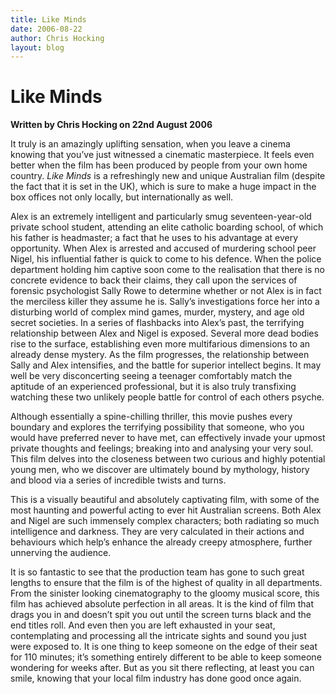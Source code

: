 ```yaml
---
title: Like Minds
date: 2006-08-22
author: Chris Hocking
layout: blog
---
```

# Like Minds

**Written by Chris Hocking on 22nd August 2006**

It truly is an amazingly uplifting sensation, when you leave a cinema knowing that you’ve just witnessed a cinematic masterpiece. It feels even better when the film has been produced by people from your own home country. *Like Minds* is a refreshingly new and unique Australian film (despite the fact that it is set in the UK), which is sure to make a huge impact in the box offices not only locally, but internationally as well.

Alex is an extremely intelligent and particularly smug seventeen-year-old private school student, attending an elite catholic boarding school, of which his father is headmaster; a fact that he uses to his advantage at every opportunity. When Alex is arrested and accused of murdering school peer Nigel, his influential father is quick to come to his defence. When the police department holding him captive soon come to the realisation that there is no concrete evidence to back their claims, they call upon the services of forensic psychologist Sally Rowe to determine whether or not Alex is in fact the merciless killer they assume he is. Sally’s investigations force her into a disturbing world of complex mind games, murder, mystery, and age old secret societies. In a series of flashbacks into Alex’s past, the terrifying relationship between Alex and Nigel is exposed. Several more dead bodies rise to the surface, establishing even more multifarious dimensions to an already dense mystery. As the film progresses, the relationship between Sally and Alex intensifies, and the battle for superior intellect begins. It may well be very disconcerting seeing a teenager comfortably match the aptitude of an experienced professional, but it is also truly transfixing watching these two unlikely people battle for control of each others psyche.

Although essentially a spine-chilling thriller, this movie pushes every boundary and explores the terrifying possibility that someone, who you would have preferred never to have met, can effectively invade your upmost private thoughts and feelings; breaking into and analysing your very soul. This film delves into the closeness between two curious and highly potential young men, who we discover are ultimately bound by mythology, history and blood via a series of incredible twists and turns.

This is a visually beautiful and absolutely captivating film, with some of the most haunting and powerful acting to ever hit Australian screens. Both Alex and Nigel are such immensely complex characters; both radiating so much intelligence and darkness. They are very calculated in their actions and behaviours which help’s enhance the already creepy atmosphere, further unnerving the audience.

It is so fantastic to see that the production team has gone to such great lengths to ensure that the film is of the highest of quality in all departments. From the sinister looking cinematography to the gloomy musical score, this film has achieved absolute perfection in all areas. It is the kind of film that drags you in and doesn’t spit you out until the screen turns black and the end titles roll. And even then you are left exhausted in your seat, contemplating and processing all the intricate sights and sound you just were exposed to. It is one thing to keep someone on the edge of their seat for 110 minutes; it’s something entirely different to be able to keep someone wondering for weeks after. But as you sit there reflecting, at least you can smile, knowing that your local film industry has done good once again.